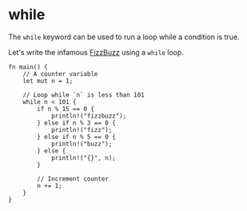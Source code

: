 # while

The `while` keyword can be used to run a loop while a condition is true.

Let's write the infamous [FizzBuzz][fizzbuzz] using a `while` loop.

```rust,editable
fn main() {
    // A counter variable
    let mut n = 1;

    // Loop while `n` is less than 101
    while n < 101 {
        if n % 15 == 0 {
            println!("fizzbuzz");
        } else if n % 3 == 0 {
            println!("fizz");
        } else if n % 5 == 0 {
            println!("buzz");
        } else {
            println!("{}", n);
        }

        // Increment counter
        n += 1;
    }
}
```

[fizzbuzz]: https://en.wikipedia.org/wiki/Fizz_buzz
